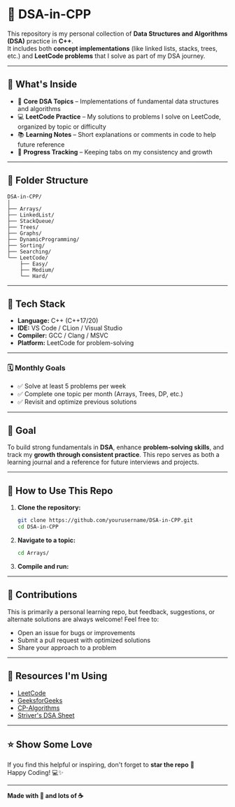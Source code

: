 # 🧠 DSA-in-CPP

This repository is my personal collection of **Data Structures and Algorithms (DSA)** practice in **C++**.  
It includes both **concept implementations** (like linked lists, stacks, trees, etc.) and **LeetCode problems** that I solve as part of my DSA journey.

---

## 🚀 What's Inside

- 🧩 **Core DSA Topics** – Implementations of fundamental data structures and algorithms
- 💻 **LeetCode Practice** – My solutions to problems I solve on LeetCode, organized by topic or difficulty
- 📚 **Learning Notes** – Short explanations or comments in code to help future reference
- 🎯 **Progress Tracking** – Keeping tabs on my consistency and growth

---

## 📁 Folder Structure

```
DSA-in-CPP/
│
├── Arrays/
├── LinkedList/
├── StackQueue/
├── Trees/
├── Graphs/
├── DynamicProgramming/
├── Sorting/
├── Searching/
└── LeetCode/
    ├── Easy/
    ├── Medium/
    └── Hard/
```

---

## 🧰 Tech Stack

- **Language:** C++ (C++17/20)
- **IDE:** VS Code / CLion / Visual Studio
- **Compiler:** GCC / Clang / MSVC
- **Platform:** LeetCode for problem-solving

---

### 🗓️ Monthly Goals
- ✅ Solve at least 5 problems per week
- ✅ Complete one topic per month (Arrays, Trees, DP, etc.)
- ✅ Revisit and optimize previous solutions

---

## 🌱 Goal

To build strong fundamentals in **DSA**, enhance **problem-solving skills**, and track my **growth through consistent practice**. This repo serves as both a learning journal and a reference for future interviews and projects.

---

## 📖 How to Use This Repo

1. **Clone the repository:**
   ```bash
   git clone https://github.com/yourusername/DSA-in-CPP.git
   cd DSA-in-CPP
   ```

2. **Navigate to a topic:**
   ```bash
   cd Arrays/
   ```

3. **Compile and run:**

---

## 🤝 Contributions

This is primarily a personal learning repo, but feedback, suggestions, or alternate solutions are always welcome! Feel free to:
- Open an issue for bugs or improvements
- Submit a pull request with optimized solutions
- Share your approach to a problem

---

## 📌 Resources I'm Using

- [LeetCode](https://leetcode.com/)
- [GeeksforGeeks](https://www.geeksforgeeks.org/)
- [CP-Algorithms](https://cp-algorithms.com/)
- [Striver's DSA Sheet](https://takeuforward.org/interviews/strivers-sde-sheet-top-coding-interview-problems/)

---

## ⭐️ Show Some Love

If you find this helpful or inspiring, don't forget to **star the repo** 🌟  
Happy Coding! 💻✨

---

**Made with 💙 and lots of ☕**
